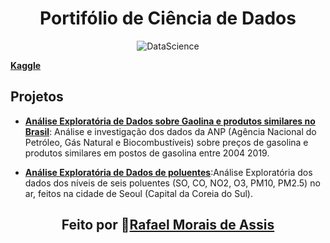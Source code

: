 <div align="center">
<h1> Portifólio de Ciência de Dados </h1>
<p>
  <img src="https://img.shields.io/badge/DataScience-brightgreen" alt="DataScience">
</p>
</div>

**[Kaggle](https://www.kaggle.com/rafanthx13)**

## Projetos

+ **[Análise Exploratória de Dados sobre Gaolina e produtos similares no Brasil](https://www.kaggle.com/rafanthx13/gas-prices-in-brazil-eda)**: Análise e investigação dos dados da ANP (Agência Nacional do Petróleo, Gás Natural e Biocombustíveis) sobre preços de gasolina e produtos similares em postos de gasolina entre 2004 2019.

+ **[Análise Exploratória de Dados de poluentes](https://www.kaggle.com/rafanthx13/air-pollution-in-seoul-eda)**:Análise Exploratória dos dados dos níveis de seis poluentes (SO, CO, NO2, O3, PM10, PM2.5) no ar, feitos na cidade de Seoul (Capital da Coreia do Sul).

<h2 align="center">Feito por 🚀<a href="https://rafanthx13.github.io/">Rafael Morais de Assis</a></h2>
